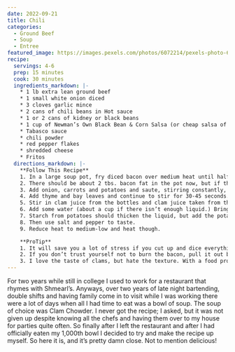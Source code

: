 ```yaml
---
date: 2022-09-21
title: Chili
categories:
  - Ground Beef
  - Soup
  - Entree
featured_image: https://images.pexels.com/photos/6072214/pexels-photo-6072214.jpeg?auto=compress&cs=tinysrgb&w=1260&h=750&dpr=2
recipe:
  servings: 4-6
  prep: 15 minutes
  cook: 30 minutes
  ingredients_markdown: |-
    * 1 lb extra lean ground beef
    * 1 small white onion diced
    * 3 cloves garlic mince
    * 2 cans of chili beans in Hot sauce
    * 1 or 2 cans of kidney or black beans
    * 1 cup of Newman’s Own Black Bean & Corn Salsa (or cheap salsa of your choice)
    * Tabasco sauce
    * chili powder
    * red pepper flakes
    * shredded cheese
    * Fritos
  directions_markdown: |-
    **Follow This Recipe**
    1. In a large soup pot, fry diced bacon over medium heat until half cooked (should be pink not red). 
    2. There should be about 2 tbs. bacon fat in the pot now, but if there isn’t add a dash of olive oil to the pot. 
    3. Add onion, carrots and potatoes and saute, stirring constantly, with bacon until fragrant and almost soft (about 5 minutes.) 
    4. Add thyme and bay leaves and continue to stir for 30-45 seconds. 
    5. Stir in clam juice from the bottles and clam juice taken from the cans. 
    6. Add some water (about a cup if there isn’t enough liquid.) Bring liquid to a simmer for about 10 minutes or until potatoes soften. 
    7. Starch from potatoes should thicken the liquid, but add the potato flakes or mashed potatoes to thicken it up if necessary. Stir in clams, heavy cream, tomatoes and parsley. 
    8. Then use salt and pepper to taste.
    9. Reduce heat to medium-low and heat though.

    **ProTip**
    1. It will save you a lot of stress if you cut up and dice everything before even starting the chowder.
    2. If you don’t trust yourself not to burn the bacon, pull it out before putting the potatoes, onion and carrots in. Throw it back in when you add the clam juice. 
    3. I love the taste of clams, but hate the texture. With a food processor or sharp knife go back through the canned clams and finely mince. If you’re the opposite, feel free to use more clams and substitute the clam juice from them for the extra water.
---
```

For two years while still in college I used to work for a restaurant that rhymes with Shmearl’s. Anyways, over two years of late night bartending, double shifts and having family come in to visit while I was working there were a lot of days when all I had time to eat was a bowl of soup. The soup of choice was Clam Chowder. I never got the recipe; I asked, but it was not given up despite knowing all the chefs and having them over to my house for parties quite often. So finally after I left the restaurant and after I had officially eaten my 1,000th bowl I decided to try and make the recipe up myself. So here it is, and it’s pretty damn close. Not to mention delicious!